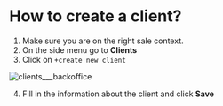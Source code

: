 # How to create a client?

1. Make sure you are on the right sale context.
2. On the side menu go to **Clients**
3. Click on `+create new client`

![clients___backoffice](https://user-images.githubusercontent.com/20393485/44706622-dfc21180-aaaa-11e8-990e-257abe610943.jpg)

4. Fill in the information about the client and click **Save**








